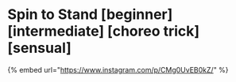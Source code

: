 # Spin to Stand \[beginner] \[intermediate] \[choreo trick] \[sensual]

{% embed url="https://www.instagram.com/p/CMg0UvEB0kZ/" %}

